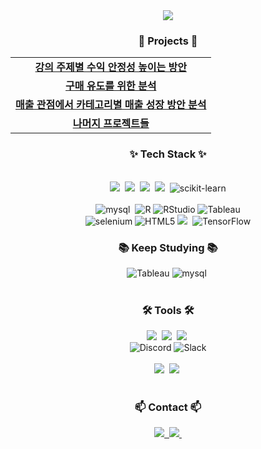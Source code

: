 <!--타이틀 부분-->
<div align="center">
  <img src="https://capsule-render.vercel.app/api?type=rect&height=200&color=timeGradient&text=데이터%20분석가%20오상윤&reversal=false&textBg=false&animation=fadeIn&fontSize=50"/>
</div>

<div style="text-align: center;" >
  <h3 align="center">🎁 Projects 🎁</h3>
  <table align="center">
    <tbody align="center">
      <tr>
        <td><a href="https://github.com/dhtkddbs01/Topic_LDAmodeling_RFM_analysis"><b>강의 주제별 수익 안정성 높이는 방안</b></a></td>
      </tr>
      <tr>
        <td><a href="https://github.com/dhtkddbs01/Customer_purchasing_activity_analysis"><b>구매 유도를 위한 분석</b></a></td>
      </tr>
      <tr>
        <td><a href="https://github.com/dhtkddbs01/Sales_growth_by_category_analysis"><b>매출 관점에서 카테고리별 매출 성장 방안 분석</b></a></td>
      </tr>
      <tr>
        <td><a href="https://github.com/dhtkddbs01/Sales_growth_by_category_analysis"><b>나머지 프로젝트들</b></a></td>
      </tr>    
    </tbody>
  </table>
</div>

<!--내용 부분-->
<h3 align="center">✨ Tech Stack ✨</h3>

<br>

<div align="center">
  <img src="https://img.shields.io/badge/python-3670A0?style=for-the-badge&logo=python&logoColor=ffdd54" />&nbsp
  <img src="https://img.shields.io/badge/pandas-150458.svg?style=for-the-badge&logo=pandas&logoColor=white" />&nbsp
  <img src="https://img.shields.io/badge/numpy-4d77cf.svg?style=for-the-badge&logo=numpy&logoColor=white" />&nbsp
  <img src="https://img.shields.io/badge/Matplotlib-11557c.svg?style=for-the-badge&logo=Matplotlib&logoColor=white" />&nbsp
  <img alt="scikit-learn" src="https://img.shields.io/badge/scikit--learn-%23F7931E.svg?style=for-the-badge&logo=scikit-learn&logoColor=white" />
</div>

<br>
<div align="center">
    <img alt="mysql" src="https://img.shields.io/badge/-MySQL-4479A1?style=for-the-badge&logo=mysql&labelColor=4479A1&logoColor=FFF" />&nbsp
    <img alt="R" src="https://img.shields.io/badge/r-%23276DC3.svg?style=for-the-badge&logo=r&logoColor=white" />
    <img alt="RStudio" src="https://img.shields.io/badge/RStudio-4285F4?style=for-the-badge&logo=rstudio&logoColor=white)" />
    <img alt="Tableau" src="https://img.shields.io/badge/Tableau-E97627?style=for-the-badge&logo=tableau&logoColor=white)" />
    
</div>

<div align="center">
    <img alt="selenium" src="https://img.shields.io/badge/-selenium-CB02A?style=for-the-badge&logo=selenium&logoColor=white" />  
    <img alt="HTML5" src="https://img.shields.io/badge/html5-%23E34F26.svg?style=for-the-badge&logo=html5&logoColor=white" />
    <img src="https://img.shields.io/badge/css3-1572B6.svg?style=for-the-badge&logo=css3&logoColor=white" />&nbsp
    <img alt="TensorFlow" src="https://img.shields.io/badge/TensorFlow-%23FF6F00.svg?style=for-the-badge&logo=TensorFlow&logoColor=white" />

</div>

<h3 align="center">📚 Keep Studying 📚</h3>
<div align="center">
    <img alt="Tableau" src="https://img.shields.io/badge/Tableau-E97627?style=for-the-badge&logo=tableau&logoColor=white)" />
    <img alt="mysql" src="https://img.shields.io/badge/-MySQL-4479A1?style=for-the-badge&logo=mysql&labelColor=4479A1&logoColor=FFF" />&nbsp
</div>

<br>

<h3 align="center">🛠 Tools 🛠</h3>
<div align="center">
  <img src="https://img.shields.io/badge/git-F05033.svg?style=for-the-badge&logo=git&logoColor=white" />&nbsp
  <img src="https://img.shields.io/badge/github-181717.svg?style=for-the-badge&logo=github&logoColor=white" />&nbsp
  <img src="https://img.shields.io/badge/Notion-F3F3F3.svg?style=for-the-badge&logo=notion&logoColor=black" />&nbsp
</div>

<div align="center">
    <img alt="Discord" src="https://img.shields.io/badge/Discord-%235865F2.svg?style=for-the-badge&logo=discord&logoColor=white" />
    <img alt="Slack" src="https://img.shields.io/badge/Slack-4A154B?style=for-the-badge&logo=slack&logoColor=white" />

</div>

<br>

<div align="center">
  <img src="https://img.shields.io/badge/VSCode-2C2C32.svg?style=for-the-badge&logo=visual-studio-code&logoColor=22ABF3" />&nbsp
  <img src="https://img.shields.io/badge/jupyter-2C2C32.svg?style=for-the-badge&logo=jupyter&logoColor=F37726" />&nbsp
<!--   <img src="https://img.shields.io/badge/Colab-2C2C32.svg?style=for-the-badge&logo=googlecolab&logoColor=F9AB00" />&nbsp -->
</div>

<br>

<h3 align="center">📫 Contact 📫</h3>
<div align="center">
  <a href="https://velog.io/@dhtkddbs01">
    <img src="https://img.shields.io/badge/Velog-1EBC8F?style=for-the-badge&logo=velog&logoColor=white" />&nbsp
  </a>
  <a href="mailto:dhtkddbs2@gmail.com">
    <img
      src="https://img.shields.io/badge/dhtkddbs2@gmail.com-D14836?style=for-the-badge&logo=gmail&logoColor=white"/>&nbsp
  </a>
</div>
